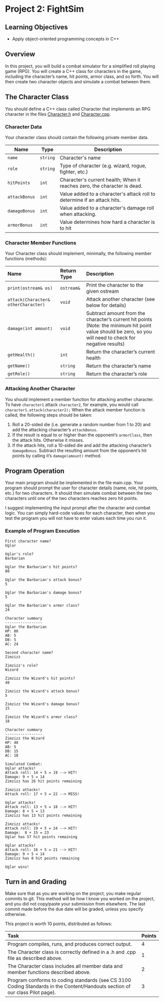 # Project 2: FightSim

## Learning Objectives

- Apply object-oriented programming concepts in C++

## Overview

In this project, you will build a combat simulator for a simplified roll playing game (RPG). You will create a C++ class
for characters in the game, including the character’s name, hit points, armor class, and so forth. You will then create
two character objects and simulate a combat between them.

## The Character Class

You should define a C++ class called Character that implements an RPG character in the files [Character.h](Character.h)
and [Character.cpp](Character.cpp).

### Character Data

Your character class should contain the following private member data.

| Name          | Type     | Description                                                              |
|---------------|----------|--------------------------------------------------------------------------|
| `name`        | `string` | Character's name                                                         |
| `role`        | `string` | Type of character (e.g. wizard, rogue, fighter, etc.)                    |
| `hitPoints`   | `int`    | Character's current health; When it reaches zero, the character is dead. |   
| `attackBonus` | `int`    | Value added to a character's attack roll to determine if an attack hits. |
| `damageBonus` | `int`    | Value added to a character's damage roll when attacking.                 |
| `armorBonus`  | `int`    | Value determines how hard a character is to hit                          |

### Character Member Functions

Your Character class should implement, minimally, the following member functions (methods):

| Name                                 | 	Return Type | Description                                                                                                                                                 |
|:-------------------------------------|:-------------|:------------------------------------------------------------------------------------------------------------------------------------------------------------|
| `print(ostream& os)`                 | 	`ostream&`  | Print the character to the given ostream                                                                                                                    |
| `attack(Character& otherCharacter)`	 | `void`       | Attack another character (see below for details)                                                                                                            |
| `damage(int amount)`                 | `void`       | 	Subtract amount from the character’s current hit points (Note: the minimum hit point value should be zero, so you will need to check for negative results) |
| `getHealth()`                        | `int`        | Return the character’s current health                                                                                                                       |
| `getName()`                          | `string`     | 	Return the character’s name                                                                                                                                |
| `getRole()`                          | 	`string`	   | Return the character’s role                                                                                                                                 |

### Attacking Another Character

You should implement a member function for attacking another character. To have `character1` attack `character2`, for
example, you would call `character1.attack(character2);` When the attack member function is called, the following steps
should be taken:

1. Roll a 20-sided die (i.e. generate a random number from 1 to 20) and add the attacking character’s `attackBonus`.
2. If the result is equal to or higher than the opponent’s `armorClass`, then the attack hits. Otherwise it misses.
3. If the attack hits, roll a 10-sided die and add the attacking character’s `damageBonus`. Subtract the resulting
   amount from the opponent’s hit points by calling it’s `damage(amount)` method.

## Program Operation

Your main program should be implemented in the file main.cpp. Your program should prompt the user for character
details (name, role, hit points, etc.) for two characters. It should then simulate combat between the two characters
until one of the two characters reaches zero hit points.

I suggest implementing the input prompt after the character and combat logic. You can simply hard-code values for each
character, then when you test the program you will not have to enter values each time you run it.

### Example of Program Execution

```
First character name?
Uglar

Uglar's role?
Barbarian

Uglar the Barbarian's hit points?
80

Uglar the Barbarian's attack bonus?
5

Uglar the Barbarian's damage bonus?
5

Uglar the Barbarian's armor class?
24

Character summary
-----------------
Uglar the Barbarian
HP: 80
AB: 5
DB: 5
AC: 24 

Second character name?
Zimzizz

Zimzizz's role?
Wizard

Zimzizz the Wizard's hit points?
40

Zimzizz the Wizard's attack bonus?
5

Zimzizz the Wizard's damage bonus?
15

Zimzizz the Wizard's armor class?
18

Character summary
-----------------
Zimzizz the Wizard
HP: 40
AB: 5
DB: 15
AC: 18

Simulated Combat:
Uglar attacks!
Attack roll: 14 + 5 = 19 --> HIT!
Damage: 9 + 5 = 14
Zimzizz has 26 hit points remaining

Zimzizz attacks!
Attack roll: 17 + 5 = 22 --> MISS!

Uglar attacks!
Attack roll: 13 + 5 = 18 --> HIT!
Damage: 8 + 5 = 13
Zimzizz has 13 hit points remaining

Zimzizz attacks!
Attack roll: 19 + 5 = 24 --> HIT!
Damage:  8 + 15 = 23
Uglar has 57 hit points remaining

Uglar attacks!
Attack roll: 16 + 5 = 21 --> HIT!
Damage: 9 + 5 = 14
Zimzizz has 0 hit points remaining

Uglar wins!
```

## Turn in and Grading

Make sure that as you are working on the project, you make regular commits to git. This method will be how I know you
worked on the project, and you did not copy/paste your submission from elsewhere. The last commit made before the due
date will be graded, unless you specify otherwise.

This project is worth 10 points, distributed as follows:

| Task                                                                                                                         | Points |
|:-----------------------------------------------------------------------------------------------------------------------------|:-------|
| Program compiles, runs, and produces correct output.                                                                         | 	4     |
| The Character class is correctly defined in a .h and .cpp file as described above.                                           | 	1     |                                      
| The Character class includes all member data and member functions described above.	                                          | 2      |                                        
| Program conforms to coding standards (see CS 3100 Coding Standards in the Content/Handouts section of our class Pilot page). | 	3     |
